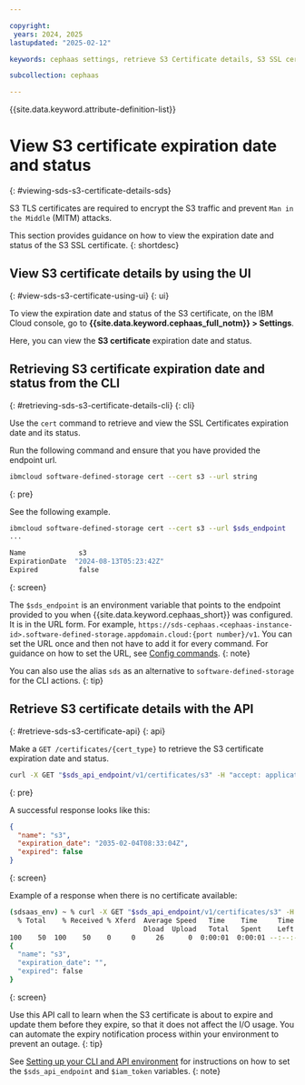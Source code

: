 ```yaml
---

copyright:
 years: 2024, 2025
lastupdated: "2025-02-12"

keywords: cephaas settings, retrieve S3 Certificate details, S3 SSL certificate expiration date, status

subcollection: cephaas

---
```


{{site.data.keyword.attribute-definition-list}}

# View S3 certificate expiration date and status
{: #viewing-sds-s3-certificate-details-sds}

S3 TLS certificates are required to encrypt the S3 traffic and prevent `Man in the Middle` (MITM) attacks.

This section provides guidance on how to view the expiration date and status of the S3 SSL certificate.
{: shortdesc}


## View S3 certificate details by using the UI
{: #view-sds-s3-certificate-using-ui}
{: ui}

To view the expiration date and status of the S3 certificate, on the IBM Cloud console, go to **{{site.data.keyword.cephaas_full_notm}} > Settings**.

Here, you can view the **S3 certificate** expiration date and status.


## Retrieving S3 certificate expiration date and status from the CLI
{: #retrieving-sds-s3-certificate-details-cli}
{: cli}

Use the `cert` command to retrieve and view the SSL Certificates expiration date and its status.

Run the following command and ensure that you have provided the endpoint url.

```sh
ibmcloud software-defined-storage cert --cert s3 --url string
```
{: pre}

See the following example.

```bash
ibmcloud software-defined-storage cert --cert s3 --url $sds_endpoint
...

Name             s3
ExpirationDate  "2024-08-13T05:23:42Z"
Expired          false

```
{: screen}

The `$sds_endpoint` is an environment variable that points to the endpoint provided to you when {{site.data.keyword.cephaas_short}} was configured. It is in the URL form. For example, `https://sds-cephaas.<cephaas-instance-id>.software-defined-storage.appdomain.cloud:{port number}/v1`. You can set the URL once and then not have to add it for every command. For guidance on how to set the URL, see [Config commands](/docs/cephaas?topic=cephaas-ic-sds-cli-reference&interface=cli#ic-config-commands).
{: note}

You can also use the alias `sds` as an alternative to `software-defined-storage` for the CLI actions.
{: tip}

## Retrieve S3 certificate details with the API
{: #retrieve-sds-s3-certificate-api}
{: api}

Make a `GET /certificates/{cert_type}` to retrieve the S3 certificate expiration date and status.

```sh
curl -X GET "$sds_api_endpoint/v1/certificates/s3" -H "accept: application/json" -H "IBM-API-Version: 2025-02-01"
```
{: pre}

A successful response looks like this:

```json
{
  "name": "s3",
  "expiration_date": "2035-02-04T08:33:04Z",
  "expired": false
}
```
{: screen}

Example of a response when there is no certificate available:
```sh
(sdsaas_env) ~ % curl -X GET "$sds_api_endpoint/v1/certificates/s3" -H 'accept: application/json'  -H "Authorization: Bearer $TOKEN" -H 'IBM-API-Version: 2025-01-15' | jq
  % Total    % Received % Xferd  Average Speed   Time    Time     Time  Current
                                 Dload  Upload   Total   Spent    Left  Speed
100    50  100    50    0     0     26      0  0:00:01  0:00:01 --:--:--    26
{
  "name": "s3",
  "expiration_date": "",
  "expired": false
}
```
{: screen}


Use this API call to learn when the S3 certificate is about to expire and update them before they expire, so that it does not affect the I/O usage. You can automate the expiry notification process within your environment to prevent an outage.
{: tip}

See [Setting up your CLI and API environment](/docs/cephaas?topic=cephaas-set-up-environment) for instructions on how to set the `$sds_api_endpoint` and `$iam_token` variables.
{: note}
